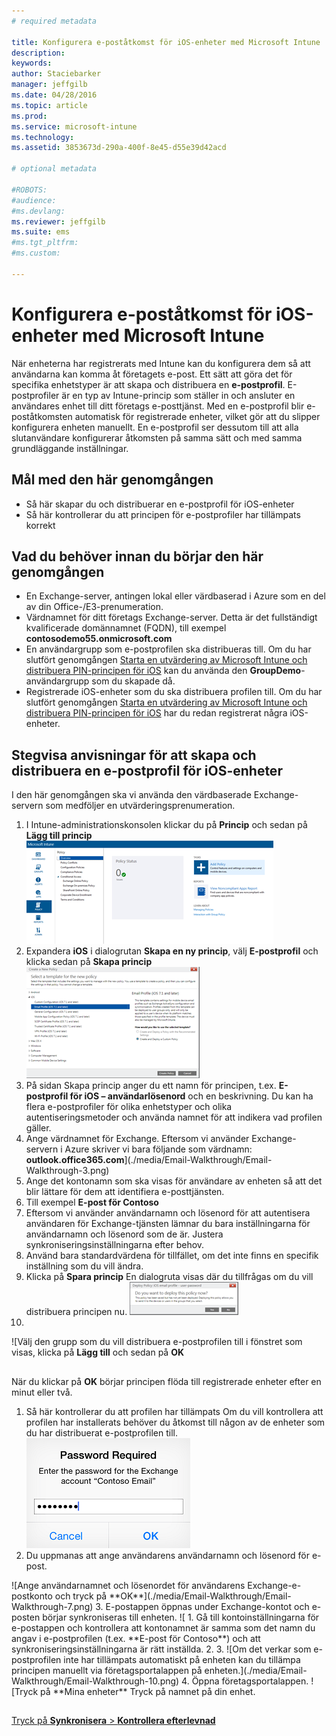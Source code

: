 ```yaml
---
# required metadata

title: Konfigurera e-poståtkomst för iOS-enheter med Microsoft Intune | Microsoft Intune
description:
keywords:
author: Staciebarker
manager: jeffgilb
ms.date: 04/28/2016
ms.topic: article
ms.prod:
ms.service: microsoft-intune
ms.technology:
ms.assetid: 3853673d-290a-400f-8e45-d55e39d42acd

# optional metadata

#ROBOTS:
#audience:
#ms.devlang:
ms.reviewer: jeffgilb
ms.suite: ems
#ms.tgt_pltfrm:
#ms.custom:

---
```


# Konfigurera e-poståtkomst för iOS-enheter med Microsoft Intune
När enheterna har registrerats med Intune kan du konfigurera dem så att användarna kan komma åt företagets e-post. Ett sätt att göra det för specifika enhetstyper är att skapa och distribuera en **e-postprofil**. E-postprofiler är en typ av Intune-princip som ställer in och ansluter en användares enhet till ditt företags e-posttjänst.
Med en e-postprofil blir e-poståtkomsten automatisk för registrerade enheter, vilket gör att du slipper konfigurera enheten manuellt. En e-postprofil ser dessutom till att alla slutanvändare konfigurerar åtkomsten på samma sätt och med samma grundläggande inställningar.

## Mål med den här genomgången

- Så här skapar du och distribuerar en e-postprofil för iOS-enheter
- Så här kontrollerar du att principen för e-postprofiler har tillämpats korrekt

## Vad du behöver innan du börjar den här genomgången

- En Exchange-server, antingen lokal eller värdbaserad i Azure som en del av din Office-/E3-prenumeration.
- Värdnamnet för ditt företags Exchange-server. Detta är det fullständigt kvalificerade domännamnet (FQDN), till exempel **contosodemo55.onmicrosoft.com**
- En användargrupp som e-postprofilen ska distribueras till. Om du har slutfört genomgången [Starta en utvärdering av Microsoft Intune och distribuera PIN-principen för iOS](start-a-microsoft-intune-trial-and-deploy-ios-pin-policy.md) kan du använda den **GroupDemo**-användargrupp som du skapade då.
- Registrerade iOS-enheter som du ska distribuera profilen till. Om du har slutfört genomgången [Starta en utvärdering av Microsoft Intune och distribuera PIN-principen för iOS](start-a-microsoft-intune-trial-and-deploy-ios-pin-policy.md) har du redan registrerat några iOS-enheter.

## Stegvisa anvisningar för att skapa och distribuera en e-postprofil för iOS-enheter

I den här genomgången ska vi använda den värdbaserade Exchange-servern som medföljer en utvärderingsprenumeration.
1. I Intune-administrationskonsolen klickar du på **Princip** och sedan på **Lägg till princip**
![<add-policy>](./media/Email-Walkthrough/Email-Walkthrough-1.png)
2. Expandera **iOS** i dialogrutan **Skapa en ny princip**, välj **E-postprofil** och klicka sedan på **Skapa princip**
![<ios-email-profile-policy>](./media/Email-Walkthrough/Email-Walkthrough-2.png)
3. På sidan Skapa princip anger du ett namn för principen, t.ex. **E-postprofil för iOS – användarlösenord** och en beskrivning. Du kan ha flera e-postprofiler för olika enhetstyper och olika autentiseringsmetoder och använda namnet för att indikera vad profilen gäller.
4. Ange värdnamnet för Exchange. Eftersom vi använder Exchange-servern i Azure skriver vi bara följande som värdnamn: **outlook.office365.com**](./media/Email-Walkthrough/Email-Walkthrough-3.png)
5. <add-exchange-host-name> Ange det kontonamn som ska visas för användare av enheten så att det blir lättare för dem att identifiera e-posttjänsten.
6. Till exempel **E-post för Contoso**
7. Eftersom vi använder användarnamn och lösenord för att autentisera användaren för Exchange-tjänsten lämnar du bara inställningarna för användarnamn och lösenord som de är. Justera synkroniseringsinställningarna efter behov.  
8. Använd bara standardvärdena för tillfället, om det inte finns en specifik inställning som du vill ändra.
9. Klicka på **Spara princip** En dialogruta visas där du tillfrågas om du vill distribuera principen nu.
![Klicka på **Ja**.](./media/Email-Walkthrough/Email-Walkthrough-4.png)
10. <deploy-policy-now-dialog>
![Välj den grupp som du vill distribuera e-postprofilen till i fönstret som visas, klicka på **Lägg till** och sedan på **OK**

## <finish-add-policy>

När du klickar på **OK** börjar principen flöda till registrerade enheter efter en minut eller två.
1. Så här kontrollerar du att profilen har tillämpats
Om du vill kontrollera att profilen har installerats behöver du åtkomst till någon av de enheter som du har distribuerat e-postprofilen till.
![Öppna appen E-post på iOS-enheten.](./media/Email-Walkthrough/Email-Walkthrough-6.png)
2. Du uppmanas att ange användarens användarnamn och lösenord för e-post.
 <verify-policy-add-password>
![Ange användarnamnet och lösenordet för användarens Exchange-e-postkonto och tryck på **OK**](./media/Email-Walkthrough/Email-Walkthrough-7.png)
3. E-postappen öppnas under Exchange-kontot och e-posten börjar synkroniseras till enheten.
![<exchange-account-opens>
1. Gå till kontoinställningarna för e-postappen och kontrollera att kontonamnet är samma som det namn du angav i e-postprofilen (t.ex. **E-post för Contoso**) och att synkroniseringsinställningarna är rätt inställda.
2. <check-account-settings>
3. <check-email-account-name>
![Om det verkar som e-postprofilen inte har tillämpats automatiskt på enheten kan du tillämpa principen manuellt via företagsportalappen på enheten.](./media/Email-Walkthrough/Email-Walkthrough-10.png)
4. Öppna företagsportalappen.
![Tryck på **Mina enheter** Tryck på namnet på din enhet.

## <tap-device-name>
[Tryck på **Synkronisera** > **Kontrollera efterlevnad**](get-started-with-a-30-day-trial-of-microsoft-intune.md)


<!--HONumber=May16_HO2-->



